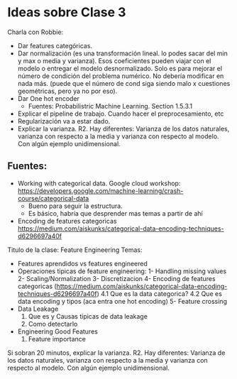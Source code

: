 # Ideas sobre Clase 3

Charla con Robbie:
- Dar features categóricas. 
- Dar normalización (es una transformación lineal. lo podes sacar del min y max o media y varianza). Esos coeficientes pueden viajar con el modelo o entregar el modelo desnormalizado. Solo es para mejorar el número de condición del problema numérico. No debería modificar en nada más. (puede que el número de cond siga siendo malo x cuestiones geométricas, pero ya no por eso). 
- Dar One hot encoder
    - Fuentes: Probabilistric Machine Learning. Section 1.5.3.1
- Explicar el pipeline de trabajo. Cuando hacer el preprocesamiento, etc
- Regularización va a estar dado.
- Explicar la varianza. R2. Hay diferentes: Varianza de los datos naturales, varianza con respecto a la media y varianza con respecto al modelo. Con algún ejemplo unidimensional. 

## Fuentes:
- Working with categorical data. Google cloud workshop: https://developers.google.com/machine-learning/crash-course/categorical-data 
    - Bueno para seguir la estructura.
    - Es básico, habría que desprender mas temas a partir de ahí
- Encoding de features categoricas https://medium.com/aiskunks/categorical-data-encoding-techniques-d6296697a40f


Titulo de la clase: Feature Engineering
Temas:
- Features aprendidos vs features engineered
- Operaciones tipicas de feature engineering:
    1- Handling missing values
    2- Scaling/Normalization
    3- Discretizacion
    4- Encoding de features categoricas (https://medium.com/aiskunks/categorical-data-encoding-techniques-d6296697a40f)
        4.1 Que es la data categorica?
        4.2 Que es data encoding y tipos (aca entra one hot encoding)
    5- Feature crossing
- Data Leakage
    1. Que es y Causas tipicas de data leakage
    2. Como detectarlo
- Engineering Good Features
    1. Feature importance

Si sobran 20 minutos, explicar la varianza. R2. Hay diferentes: Varianza de los datos naturales, varianza con respecto a la media y varianza con respecto al modelo. Con algún ejemplo unidimensional. 

<span style="color: blue;">

</span>